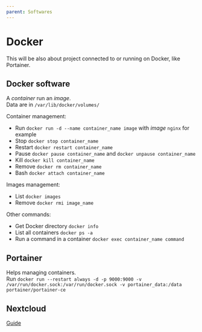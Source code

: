 ```yaml
---
parent: Softwares
---
```


# Docker

This will be also about project connected to or running on Docker, like Portainer.

## Docker software

A *container* run an *image*.  
Data are in `/var/lib/docker/volumes/`

Container management:

* Run `docker run -d --name container_name image` with *image* `nginx` for example
* Stop `docker stop container_name`
* Restart `docker restart container_name`
* Pause `docker pause container_name` and `docker unpause container_name`
* Kill `docker kill container_name`
* Remove `docker rm container_name`
* Bash `docker attach container_name`

Images management:

* List `docker images`
* Remove `docker rmi image_name`

Other commands:

* Get Docker directory `docker info`
* List all containers `docker ps -a`
* Run a command in a container `docker exec container_name command`

## Portainer

Helps managing containers.  
Run `docker run --restart always -d -p 9000:9000 -v /var/run/docker.sock:/var/run/docker.sock -v portainer_data:/data portainer/portainer-ce`

## Nextcloud

[Guide](https://blog.ssdnodes.com/blog/installing-nextcloud-docker/)
